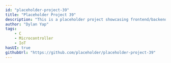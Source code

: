 ```yaml
---
id: "placeholder-project-39"
title: "Placeholder Project 39"
description: "This is a placeholder project showcasing frontend/backend features with a unique tech stack."
author: "Dylan Yap"
tags:
    - C
    - Microcontroller
    - IoT
hasUI: true
githubUrl: "https://github.com/placeholder/placeholder-project-39"
---
```

